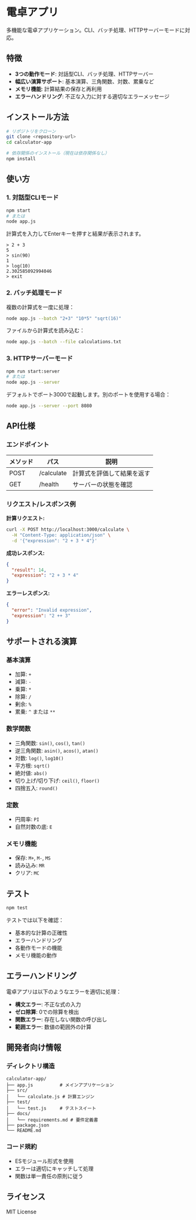 # 電卓アプリ

多機能な電卓アプリケーション。CLI、バッチ処理、HTTPサーバーモードに対応。

## 特徴

- **3つの動作モード**: 対話型CLI、バッチ処理、HTTPサーバー
- **幅広い演算サポート**: 基本演算、三角関数、対数、累乗など
- **メモリ機能**: 計算結果の保存と再利用
- **エラーハンドリング**: 不正な入力に対する適切なエラーメッセージ

## インストール方法

```bash
# リポジトリをクローン
git clone <repository-url>
cd calculator-app

# 依存関係のインストール（現在は依存関係なし）
npm install
```

## 使い方

### 1. 対話型CLIモード

```bash
npm start
# または
node app.js
```

計算式を入力してEnterキーを押すと結果が表示されます。

```
> 2 + 3
5
> sin(90)
1
> log(10)
2.302585092994046
> exit
```

### 2. バッチ処理モード

複数の計算式を一度に処理：

```bash
node app.js --batch "2+3" "10*5" "sqrt(16)"
```

ファイルから計算式を読み込む：

```bash
node app.js --batch --file calculations.txt
```

### 3. HTTPサーバーモード

```bash
npm run start:server
# または
node app.js --server
```

デフォルトでポート3000で起動します。別のポートを使用する場合：

```bash
node app.js --server --port 8080
```

## API仕様

### エンドポイント

| メソッド | パス | 説明 |
|---------|------|------|
| POST | /calculate | 計算式を評価して結果を返す |
| GET | /health | サーバーの状態を確認 |

### リクエスト/レスポンス例

**計算リクエスト:**
```bash
curl -X POST http://localhost:3000/calculate \
  -H "Content-Type: application/json" \
  -d '{"expression": "2 + 3 * 4"}'
```

**成功レスポンス:**
```json
{
  "result": 14,
  "expression": "2 + 3 * 4"
}
```

**エラーレスポンス:**
```json
{
  "error": "Invalid expression",
  "expression": "2 ++ 3"
}
```

## サポートされる演算

### 基本演算
- 加算: `+`
- 減算: `-`
- 乗算: `*`
- 除算: `/`
- 剰余: `%`
- 累乗: `^` または `**`

### 数学関数
- 三角関数: `sin()`, `cos()`, `tan()`
- 逆三角関数: `asin()`, `acos()`, `atan()`
- 対数: `log()`, `log10()`
- 平方根: `sqrt()`
- 絶対値: `abs()`
- 切り上げ/切り下げ: `ceil()`, `floor()`
- 四捨五入: `round()`

### 定数
- 円周率: `PI`
- 自然対数の底: `E`

### メモリ機能
- 保存: `M+`, `M-`, `MS`
- 読み込み: `MR`
- クリア: `MC`

## テスト

```bash
npm test
```

テストでは以下を確認：
- 基本的な計算の正確性
- エラーハンドリング
- 各動作モードの機能
- メモリ機能の動作

## エラーハンドリング

電卓アプリは以下のようなエラーを適切に処理：

- **構文エラー**: 不正な式の入力
- **ゼロ除算**: 0での除算を検出
- **関数エラー**: 存在しない関数の呼び出し
- **範囲エラー**: 数値の範囲外の計算

## 開発者向け情報

### ディレクトリ構造

```
calculator-app/
├── app.js          # メインアプリケーション
├── src/
│   └── calculate.js # 計算エンジン
├── test/
│   └── test.js     # テストスイート
├── docs/
│   └── requirements.md # 要件定義書
├── package.json
└── README.md
```

### コード規約

- ESモジュール形式を使用
- エラーは適切にキャッチして処理
- 関数は単一責任の原則に従う

## ライセンス

MIT License